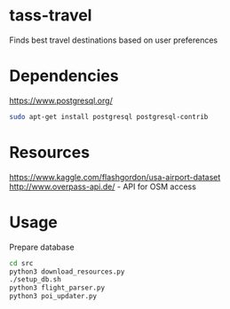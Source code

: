 # tass-travel
Finds best travel destinations based on user preferences

# Dependencies
https://www.postgresql.org/  

```bash
sudo apt-get install postgresql postgresql-contrib
```

# Resources
https://www.kaggle.com/flashgordon/usa-airport-dataset  
http://www.overpass-api.de/ - API for OSM access

# Usage
Prepare database
```bash
cd src
python3 download_resources.py
./setup_db.sh
python3 flight_parser.py
python3 poi_updater.py
```
